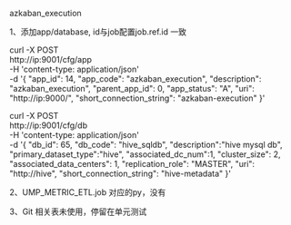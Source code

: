 azkaban_execution

1、添加app/database, id与job配置job.ref.id 一致


curl -X POST \
  http://ip:9001/cfg/app \
  -H 'content-type: application/json' \
  -d '{
      "app_id": 14,
      "app_code": "azkaban_execution",
      "description": "azkaban_execution",
      "parent_app_id": 0,
      "app_status": "A",
      "uri": "http://ip:9000/",
      "short_connection_string": "azkaban-execution"
    }'
    
 
curl -X POST \
  http://ip:9001/cfg/db \
  -H 'content-type: application/json' \
  -d '{
      "db_id": 65,
      "db_code": "hive_sqldb",
      "description":"hive mysql db",
      "primary_dataset_type":"hive",
      "associated_dc_num":1,
      "cluster_size": 2,
      "associated_data_centers": 1,
      "replication_role": "MASTER",
      "uri": "http://hive",
      "short_connection_string": "hive-metadata"
    }'
    
2、UMP_METRIC_ETL.job 对应的py，没有

3、Git 相关表未使用，停留在单元测试


